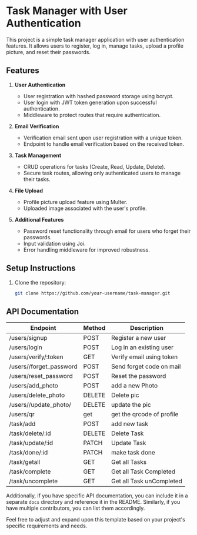 # Task Manager with User Authentication

This project is a simple task manager application with user authentication features. It allows users to register, log in, manage tasks, upload a profile picture, and reset their passwords.

## Features

1. **User Authentication**
   - User registration with hashed password storage using bcrypt.
   - User login with JWT token generation upon successful authentication.
   - Middleware to protect routes that require authentication.

2. **Email Verification**
   - Verification email sent upon user registration with a unique token.
   - Endpoint to handle email verification based on the received token.

3. **Task Management**
   - CRUD operations for tasks (Create, Read, Update, Delete).
   - Secure task routes, allowing only authenticated users to manage their tasks.

4. **File Upload**
   - Profile picture upload feature using Multer.
   - Uploaded image associated with the user's profile.

5. **Additional Features**
   - Password reset functionality through email for users who forget their passwords.
   - Input validation using Joi.
   - Error handling middleware for improved robustness.

## Setup Instructions

1. Clone the repository:

   ```bash
   git clone https://github.com/your-username/task-manager.git


## API Documentation

| Endpoint                  | Method | Description                     |
|---------------------------|--------|---------------------------------|
| /users/signup             | POST   | Register a new user            |
| /users/login              | POST   | Log in an existing user        |
| /users/verify/:token      | GET    | Verify email using token       |
| /users//forget_password   | POST   | Send forget code on mail       |
| /users/reset_password     | POST   | Reset the password             |
| /users/add_photo          | POST   | add a new Photo                |
| /users/delete_photo       | DELETE | Delete pic                     |
| /users//update_photo/     | DELETE | update the pic                 |
| /users/qr                 | get    | get the qrcode of profile      |
| /task/add                 | POST   | add new task                   |
| /task/delete/:id          | DELETE | Delete Task                    |
| /task/update/:id          | PATCH  | Update Task                    |
| /task/done/:id            | PATCH  | make task done                 |
| /task/getall              | GET    | Get all Tasks                  |
| /task/complete            | GET    | Get all Task Completed         |
| /task/uncomplete            | GET    | Get all Task unCompleted     |

Additionally, if you have specific API documentation, you can include it in a separate `docs` directory and reference it in the README. Similarly, if you have multiple contributors, you can list them accordingly.

Feel free to adjust and expand upon this template based on your project's specific requirements and needs.

